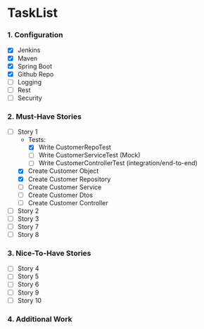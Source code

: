# TaskList

### 1. Configuration

- [x] Jenkins
- [x] Maven
- [x] Spring Boot
- [x] Github Repo
- [ ] Logging
- [ ] Rest
- [ ] Security

### 2. Must-Have Stories

- [ ] Story 1
    * Tests:
        * [x] Write CustomerRepoTest
        * [ ] Write CustomerServiceTest (Mock)
        * [ ] Write CustomerControllerTest (integration/end-to-end)
    * [x] Create Customer Object
    * [x] Create Customer Repository
    * [ ] Create Customer Service
    * [ ] Create Customer Dtos
    * [ ] Create Customer Controller
- [ ] Story 2
- [ ] Story 3
- [ ] Story 7
- [ ] Story 8

### 3. Nice-To-Have Stories

- [ ] Story 4
- [ ] Story 5
- [ ] Story 6
- [ ] Story 9
- [ ] Story 10

### 4. Additional Work